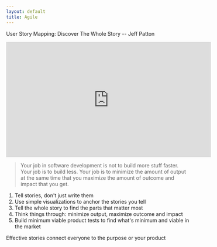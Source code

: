 ```yaml
---
layout: default
title: Agile
---
```


User Story Mapping: Discover The Whole Story -- Jeff Patton

<iframe width="560" height="315" src="https://www.youtube-nocookie.com/embed/AzBuohuOU6g" title="YouTube video player" frameborder="0" allow="accelerometer; autoplay; clipboard-write; encrypted-media; gyroscope; picture-in-picture; web-share" allowfullscreen></iframe>

> Your job in software development is not to build more stuff faster. Your job is to build less. Your job is to minimize the amount of output at the same time that you maximize the amount of outcome and impact that you get.

1. Tell stories, don't just write them
2. Use simple visualizations to anchor the stories you tell
3. Tell the whole story to find the parts that matter most
4. Think things through: minimize output, maximize outcome and impact
5. Build minimum viable product tests to find what's minimum and viable in the market

Effective stories connect everyone to the purpose or your product
